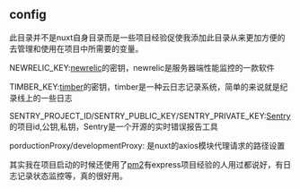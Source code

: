 ## config

此目录并不是nuxt自身目录而是一些项目经验促使我添加此目录从来更加方便的去管理和使用在项目中所需要的变量。

NEWRELIC_KEY:[newrelic](https://newrelic.com/)的密钥，newrelic是服务器端性能监控的一款软件

TIMBER_KEY:[timber](https://timber.io/)的密钥，timber是一种云日志记录系统，简单的来说就是纪录线上的一些日志

SENTRY_PROJECT_ID/SENTRY_PUBLIC_KEY/SENTRY_PRIVATE_KEY:[Sentry](https://sentry.io)的项目id,公钥,私钥，Sentry是一个开源的实时错误报告工具

porductionProxy/developmentProxy: 是nuxt的axios模块代理请求的路径设置

其实我在项目启动的时候还使用了[pm2](http://pm2.keymetrics.io/)有express项目经验的人用过都说好，有日志记录状态监控等，真的很好用。